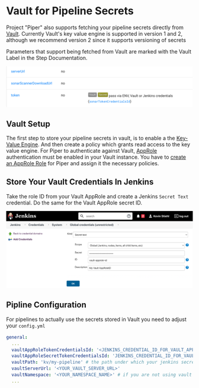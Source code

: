 # Vault for Pipeline Secrets

Project "Piper" also supports fetching your pipeline secrets directly from [Vault](https://www.hashicorp.com/products/vault).
Currently Vault's key value engine is supported in version 1 and 2, although we recommend version 2 since it supports versioning of secrets

Parameters that support being fetched from Vault are marked with the Vault Label in the Step Documentation.

![Vault Label](../images/parameter-with-vault-support.png)


## Vault Setup

The first step to store your pipeline secrets in vault, is to enable a the [Key-Value Engine](https://www.vaultproject.io/docs/secrets/kv/kv-v2). And then create a policy which grants read access to the key value engine.
For Piper to authenticate against Vault, [AppRole](https://www.vaultproject.io/docs/auth/approle) authentication must be enabled in your Vault instance.
You have to [create an AppRole Role](https://www.vaultproject.io/api-docs/auth/approle#create-update-approle) for Piper and assign it the necessary policies.

## Store Your Vault Credentials In Jenkins

Take the role ID from your Vault AppRole and create a Jenkins `Secret Text` credential. Do the same for the Vault AppRole secret ID.

![Create two jenkins secret sext credentials](../images/jenkins-vault-credential.png)

## Pipline Configuration

For pipelines to actually use the secrets stored in Vault you need to adjust your `config.yml`

```yml
general:
  ...
  vaultAppRoleTokenCredentialsId: '<JENKINS_CREDENTIAL_ID_FOR_VAULT_APPROLE_ROLE_ID>'
  vaultAppRoleSecretTokenCredentialsId: 'JENKINS_CREDENTIAL_ID_FOR_VAULT_APPROLE_SECRET_ID'
  vaultPath: 'kv/my-pipeline' # the path under which your jenkins secrets are stored
  vaultServerUrl: '<YOUR_VAULT_SERVER_URL>'
  vaultNamespace: '<YOUR_NAMESPACE_NAME>' # if you are not using vault's namespace feature you can remove this line
  ...
```
